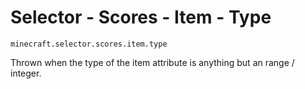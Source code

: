# Selector - Scores - Item - Type

`minecraft.selector.scores.item.type`

Thrown when the type of the item attribute is anything but an range / integer.
